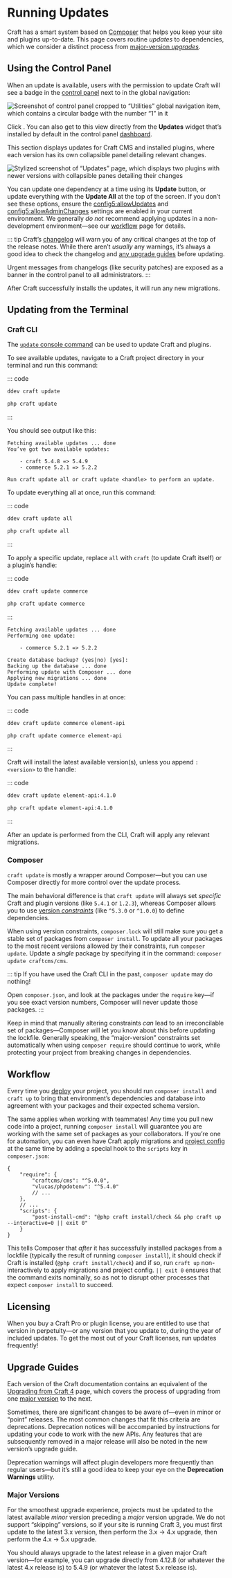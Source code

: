# Running Updates

Craft has a smart system based on [Composer](https://getcomposer.org) that helps you keep your site and plugins up-to-date. This page covers routine _updates_ to dependencies, which we consider a distinct process from [major-version _upgrades_](#major-versions).

<!-- more -->

## Using the Control Panel

When an update is available, users with the permission to update Craft will see a badge in the [control panel](system/control-panel.md) next to <Journey path="Utilities" /> in the global navigation:

![Screenshot of control panel cropped to “Utilities” global navigation item, which contains a circular badge with the number “1” in it](./images/update-badge.png)

Click <Journey path="Utilities, Updates" />. You can also get to this view directly from the **Updates** widget that’s installed by default in the control panel [dashboard](system/control-panel.md#dashboard).

This section displays updates for Craft CMS and installed plugins, where each version has its own collapsible panel detailing relevant changes.

![Stylized screenshot of “Updates” page, which displays two plugins with newer versions with collapsible panes detailing their changes](./images/updates.png)

You can update one dependency at a time using its **Update** button, or update everything with the **Update All** at the top of the screen. If you don’t see these options, ensure the <config5:allowUpdates> and <config5:allowAdminChanges> settings are enabled in your current environment. We generally _do not_ recommend applying updates in a non-development environment—see our [workflow](deploy.md) page for details.

::: tip
Craft’s [changelog](repo:craftcms/cms/blob/5.x/CHANGELOG.md) will warn you of any critical changes at the top of the release notes. While there aren’t _usually_ any warnings, it’s always a good idea to check the changelog and [any upgrade guides](#upgrade-guides) before updating.

Urgent messages from changelogs (like security patches) are exposed as a banner in the control panel to all administrators.
:::

After Craft successfully installs the updates, it will run any new migrations.

## Updating from the Terminal

### Craft CLI

The [`update` console command](reference/cli.md#update) can be used to update Craft and plugins.

To see available updates, navigate to a Craft project directory in your terminal and run this command:

::: code
```bash DDEV
ddev craft update
```
```bash Generic
php craft update
```
:::

You should see output like this:

```
Fetching available updates ... done
You’ve got two available updates:

    - craft 5.4.8 => 5.4.9
    - commerce 5.2.1 => 5.2.2

Run craft update all or craft update <handle> to perform an update.
```

To update everything all at once, run this command:

::: code
```bash DDEV
ddev craft update all
```
```bash Generic
php craft update all
```
:::

To apply a specific update, replace `all` with `craft` (to update Craft itself) or a plugin’s handle:

::: code
```bash DDEV
ddev craft update commerce
```
```bash Generic
php craft update commerce
```
:::

```
Fetching available updates ... done
Performing one update:

    - commerce 5.2.1 => 5.2.2

Create database backup? (yes|no) [yes]:
Backing up the database ... done
Performing update with Composer ... done
Applying new migrations ... done
Update complete!
```

You can pass multiple handles in at once:

::: code
```bash DDEV
ddev craft update commerce element-api
```
```bash Generic
php craft update commerce element-api
```
:::

Craft will install the latest available version(s), unless you append `:<version>` to the handle:

::: code
```bash DDEV
ddev craft update element-api:4.1.0
```
```bash Generic
php craft update element-api:4.1.0
```
:::

After an update is performed from the CLI, Craft will apply any relevant migrations.

### Composer

`craft update` is mostly a wrapper around Composer—but you can use Composer directly for more control over the update process.

The main behavioral difference is that `craft update` will always set _specific_ Craft and plugin versions (like `5.4.1` or `1.2.3`), whereas Composer allows you to use [version _constraints_](https://getcomposer.org/doc/articles/versions.md)  (like `^5.3.0` or `^1.0.0`) to define dependencies.

When using version constraints, `composer.lock` will still make sure you get a stable set of packages from `composer install`. To update all your packages to the most recent versions allowed by their constraints, run `composer update`. Update a _single_ package by specifying it in the command: `composer update craftcms/cms`.

::: tip
If you have used the Craft CLI in the past, `composer update` may do nothing!

Open `composer.json`, and look at the packages under the `require` key—if you see exact version numbers, Composer will never update those packages.
:::

Keep in mind that manually altering constraints _can_ lead to an irreconcilable set of packages—Composer will let you know about this before updating the lockfile. Generally speaking, the “major-version” constraints set automatically when using `composer require` should continue to work, while protecting your project from breaking changes in dependencies.

## Workflow

Every time you [deploy](./deploy.md) your project, you should run `composer install` and `craft up` to bring that environment’s dependencies and database into agreement with your packages and their expected schema version.

The same applies when working with teammates! Any time you pull new code into a project, running `composer install` will guarantee you are working with the same set of packages as your collaborators. If you’re one for automation, you can even have Craft apply migrations and [project config](system/project-config.md) at the same time by adding a special hook to the `scripts` key in `composer.json`:

```json{9}
{
    "require": {
        "craftcms/cms": "^5.0.0",
        "vlucas/phpdotenv": "^5.4.0"
        // ...
    },
    // ...
    "scripts": {
        "post-install-cmd": "@php craft install/check && php craft up --interactive=0 || exit 0"
    }
}
```

This tells Composer that _after_ it has successfully installed packages from a lockfile (typically the result of running `composer install`), it should check if Craft is installed (`@php craft install/check`) and if so, run `craft up` non-interactively to apply migrations and project config. `|| exit 0` ensures that the command exits nominally, so as not to disrupt other processes that expect `composer install` to succeed.

## Licensing

When you buy a Craft Pro or plugin license, you are entitled to use that version in perpetuity—or any version that you update to, during the year of included updates. To get the most out of your Craft licenses, run updates frequently!

## Upgrade Guides

Each version of the Craft documentation contains an equivalent of the [Upgrading from Craft 4](upgrade.md) page, which covers the process of upgrading from one [major version](#major-versions) to the next.

Sometimes, there are significant changes to be aware of—even in minor or “point” releases. The most common changes that fit this criteria are deprecations. Deprecation notices will be accompanied by instructions for updating your code to work with the new APIs. Any features that are subsequently removed in a major release will also be noted in the new version’s upgrade guide.

Deprecation warnings will affect plugin developers more frequently than regular users—but it’s still a good idea to keep your eye on the **Deprecation Warnings** utility.

### Major Versions

For the smoothest upgrade experience, projects must be updated to the latest available _minor_ version preceding a _major_ version upgrade. We do not support “skipping” versions, so if your site is running Craft 3, you must first update to the latest 3.x version, then perform the 3.x &rarr; 4.x upgrade, then perform the 4.x &rarr; 5.x upgrade.

You should always upgrade to the latest release in a given major Craft version—for example, you can upgrade directly from 4.12.8 (or whatever the latest 4.x release is) to 5.4.9 (or whatever the latest 5.x release is).

